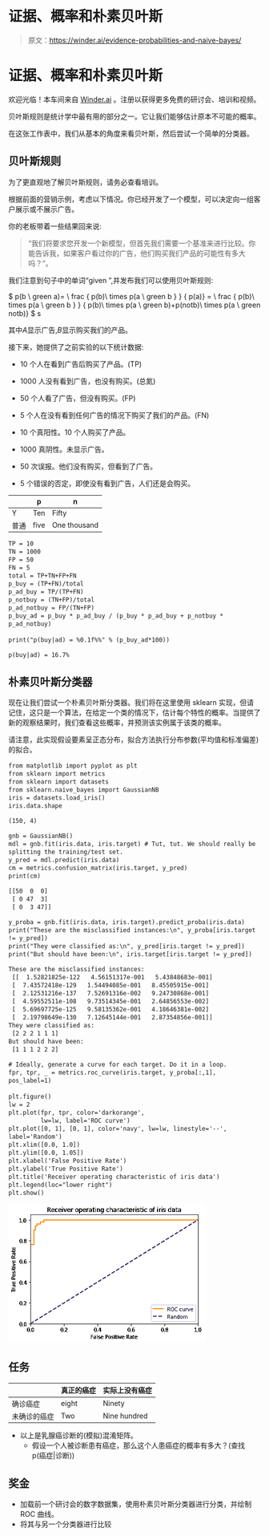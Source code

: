 # 证据、概率和朴素贝叶斯

> 原文：<https://winder.ai/evidence-probabilities-and-naive-bayes/>

# 证据、概率和朴素贝叶斯

欢迎光临！本车间来自 [Winder.ai](https://Winder.ai/?utm_source=winderresearch&utm_medium=notebook&utm_campaign=workshop&utm_term=individual) 。注册以获得更多免费的研讨会、培训和视频。

贝叶斯规则是统计学中最有用的部分之一。它让我们能够估计原本不可能的概率。

在这张工作表中，我们从基本的角度来看贝叶斯，然后尝试一个简单的分类器。

## 贝叶斯规则

为了更直观地了解贝叶斯规则，请务必查看培训。

根据前面的营销示例，考虑以下情况。你已经开发了一个模型，可以决定向一组客户展示或不展示广告。

你的老板带着一些结果回来说:

> “我们将要求您开发一个新模型，但首先我们需要一个基准来进行比较。你能告诉我，如果客户看过你的广告，他们购买我们产品的可能性有多大吗？”。

我们注意到句子中的单词“given ”,并发布我们可以使用贝叶斯规则:

$ p(b \ green a)= \ frac { p(b)\ times p(a \ green b } } { p(a)} = \ frac { p(b)\ times p(a \ green b } } { p(b)\ times p(a \ green b)+p(notb)\ times p(a \ green notb)} $ s

其中$A$显示广告,$B$显示购买我们的产品。

接下来，她提供了之前实验的以下统计数据:

*   10 个人在看到广告后购买了产品。(TP)

*   1000 人没有看到广告，也没有购买。(总氮)

*   50 个人看了广告，但没有购买。(FP)

*   5 个人在没有看到任何广告的情况下购买了我们的产品。(FN)

*   10 个真阳性。10 个人购买了产品。

*   1000 真阴性。未显示广告。

*   50 次误报。他们没有购买，但看到了广告。

*   5 个错误的否定，即使没有看到广告，人们还是会购买。

|  | p | n |
| --- | --- | --- |
| Y | Ten | Fifty |
| 普通 | five | One thousand |

```
TP = 10
TN = 1000
FP = 50
FN = 5
total = TP+TN+FP+FN
p_buy = (TP+FN)/total
p_ad_buy = TP/(TP+FN)
p_notbuy = (TN+FP)/total
p_ad_notbuy = FP/(TN+FP)
p_buy_ad = p_buy * p_ad_buy / (p_buy * p_ad_buy + p_notbuy * p_ad_notbuy)

print("p(buy|ad) = %0.1f%%" % (p_buy_ad*100)) 
```

```
p(buy|ad) = 16.7% 
```

## 朴素贝叶斯分类器

现在让我们尝试一个朴素贝叶斯分类器。我们将在这里使用 sklearn 实现，但请记住，这只是一个算法，在给定一个类的情况下，估计每个特性的概率。当提供了新的观察结果时，我们查看这些概率，并预测该实例属于该类的概率。

请注意，此实现假设要素呈正态分布，拟合方法执行分布参数(平均值和标准偏差)的拟合。

```
from matplotlib import pyplot as plt
from sklearn import metrics
from sklearn import datasets
from sklearn.naive_bayes import GaussianNB
iris = datasets.load_iris()
iris.data.shape 
```

```
(150, 4) 
```

```
gnb = GaussianNB()
mdl = gnb.fit(iris.data, iris.target) # Tut, tut. We should really be splitting the training/test set.
y_pred = mdl.predict(iris.data)
cm = metrics.confusion_matrix(iris.target, y_pred)
print(cm) 
```

```
[[50  0  0]
 [ 0 47  3]
 [ 0  3 47]] 
```

```
y_proba = gnb.fit(iris.data, iris.target).predict_proba(iris.data)
print("These are the misclassified instances:\n", y_proba[iris.target != y_pred])
print("They were classified as:\n", y_pred[iris.target != y_pred])
print("But should have been:\n", iris.target[iris.target != y_pred]) 
```

```
These are the misclassified instances:
 [[  1.52821825e-122   4.56151317e-001   5.43848683e-001]
 [  7.43572418e-129   1.54494085e-001   8.45505915e-001]
 [  2.12531216e-137   7.52691316e-002   9.24730868e-001]
 [  4.59552511e-108   9.73514345e-001   2.64856553e-002]
 [  5.69697725e-125   9.58135362e-001   4.18646381e-002]
 [  2.19798649e-130   7.12645144e-001   2.87354856e-001]]
They were classified as:
 [2 2 2 1 1 1]
But should have been:
 [1 1 1 2 2 2] 
```

```
# Ideally, generate a curve for each target. Do it in a loop.
fpr, tpr, _ = metrics.roc_curve(iris.target, y_proba[:,1], pos_label=1)

plt.figure()
lw = 2
plt.plot(fpr, tpr, color='darkorange',
         lw=lw, label='ROC curve')
plt.plot([0, 1], [0, 1], color='navy', lw=lw, linestyle='--', label='Random')
plt.xlim([0.0, 1.0])
plt.ylim([0.0, 1.05])
plt.xlabel('False Positive Rate')
plt.ylabel('True Positive Rate')
plt.title('Receiver operating characteristic of iris data')
plt.legend(loc="lower right")
plt.show() 
```

![png](img/f3ebcea8a309be816309ec0988d3d7fb.png)

## 任务

|  | 真正的癌症 | 实际上没有癌症 |
| --- | --- | --- |
| 确诊癌症 | eight | Ninety |
| 未确诊的癌症 | Two | Nine hundred |

*   以上是乳腺癌诊断的(模拟)混淆矩阵。
    *   假设一个人被诊断患有癌症，那么这个人患癌症的概率有多大？(查找 p(癌症|诊断))

## 奖金

*   加载前一个研讨会的数字数据集，使用朴素贝叶斯分类器进行分类，并绘制 ROC 曲线。
*   将其与另一个分类器进行比较
